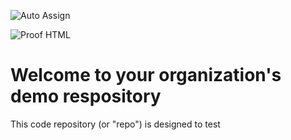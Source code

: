 ![Auto Assign](https://github.com/Passion-Pavers/demo-repository/actions/workflows/auto-assign.yml/badge.svg)

![Proof HTML](https://github.com/Passion-Pavers/demo-repository/actions/workflows/proof-html.yml/badge.svg)

# Welcome to your organization's demo respository
This code repository (or "repo") is designed to test


